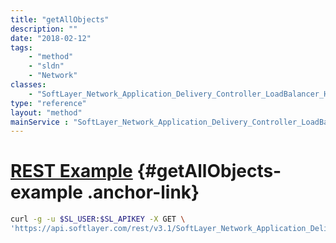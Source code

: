 ```yaml
---
title: "getAllObjects"
description: ""
date: "2018-02-12"
tags:
    - "method"
    - "sldn"
    - "Network"
classes:
    - "SoftLayer_Network_Application_Delivery_Controller_LoadBalancer_Health_Check_Type"
type: "reference"
layout: "method"
mainService : "SoftLayer_Network_Application_Delivery_Controller_LoadBalancer_Health_Check_Type"
---
```


# [REST Example](#getAllObjects-example) <a href="/article/rest/"><i class="fas fa-question"></i></a> {#getAllObjects-example .anchor-link} 
```bash
curl -g -u $SL_USER:$SL_APIKEY -X GET \
'https://api.softlayer.com/rest/v3.1/SoftLayer_Network_Application_Delivery_Controller_LoadBalancer_Health_Check_Type/getAllObjects'
```
